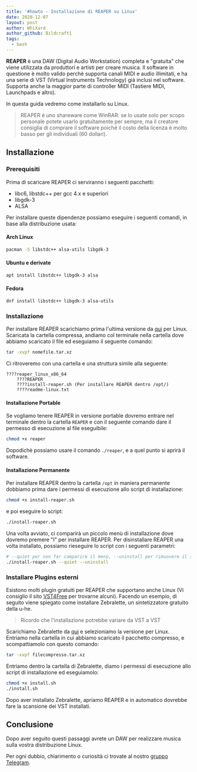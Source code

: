 ```yaml
---
title: '#howto - Installazione di REAPER su Linux'
date: 2020-12-07
layout: post
author: WhiXard
author_github: Bildcraft1
tags:
  - bash
---
```

**REAPER** è una DAW (Digital Audio Workstation) completa e "gratuita" che viene utilizzata da produttori e artisti per creare musica. Il software in questione è molto valido perchè supporta canali MIDI e audio illimitati, e ha una serie di VST (Virtual Instruments Technology) già inclusi nel software. Supporta anche la maggior parte di controller MIDI (Tastiere MIDI, Launchpads e altro).

In questa guida vedremo come installarlo su Linux.

> REAPER è uno shareware come WinRAR: se lo usate solo per scopo personale potete usarlo gratuitamente per sempre, ma il creatore consiglia di comprare il software poiché il costo della licenza è molto basso per gli individuali (60 dollari).

## Installazione

### Prerequisiti

Prima di scaricare REAPER ci serviranno i seguenti pacchetti:

* libc6, libstdc++ per gcc 4.x e superiori
* libgdk-3
* ALSA

Per installare queste dipendenze possiamo eseguire i seguenti comandi, in base alla distribuzione usata:

#### Arch Linux

```bash
pacman -S libstdc++ alsa-utils libgdk-3
```

#### Ubuntu e derivate

```bash
apt install libstdc++ libgdk-3 alsa
```

#### Fedora

```bash
dnf install libstdc++ libgdk-3 alsa-utils
```

### Installazione

Per installare REAPER scarichiamo prima l'ultima versione da [qui](https://www.reaper.fm/) per Linux. Scaricata la cartella compressa, andiamo col terminale nella cartella dove abbiamo scaricato il file ed eseguiamo il seguente comando:

```bash
tar -xvpf nomefile.tar.xz
```

Ci ritroveremo con una cartella e una struttura simile alla seguente:

```
????reaper_linux_x86_64
    ????REAPER
    ????install-reaper.sh (Per installare REAPER dentro /opt/)
    ????readme-linux.txt
```

#### Installazione Portable

Se vogliamo tenere REAPER in versione portable dovremo entrare nel terminale dentro la cartella `REAPER` e con il seguente comando dare il permesso di esecuzione al file eseguibile:

```bash
chmod +x reaper
```

Dopodichè possiamo usare il comando `./reaper`, e a quel punto si aprirà il software.

#### Installazione Permanente

Per installare REAPER dentro la cartella `/opt` in maniera permanente dobbiamo prima dare i permessi di esecuzione allo script di installazione:
```bash
chmod +x install-reaper.sh
```
e poi eseguire lo script:
```bash
./install-reaper.sh
```
Una volta avviato, ci comparirà un piccolo menù di installazione dove dovremo premere "I" per installare REAPER. Per disinstallare REAPER una volta installato, possiamo rieseguire lo script con i seguenti parametri:

```bash
# --quiet per non far comparire il menù, --uninstall per rimuovere il software
./install-reaper.sh --quiet --uninstall
```

### Installare Plugins esterni

Esistono molti plugin gratuiti per REAPER che supportano anche Linux (Vi consiglio il sito [VST4Free](http://vst4free.com) per trovarne alcuni). Facendo un esempio, di seguito viene spiegato come installare Zebralette, un sintetizzatore gratuito della u-he.

> Ricordo che l'installazione potrebbe variare da VST a VST

Scarichiamo Zebralette da [qui](https://u-he.com/products/zebralette/) e selezioniamo la versione per Linux. Entriamo nella cartella in cui abbiamo scaricato il pacchetto compresso, e scompattiamolo con questo comando:

```bash
tar -xvpf filecompresso.tar.xz
```

Entriamo dentro la cartella di Zebralette, diamo i permessi di esecuzione allo script di installazione ed eseguiamolo:

```bash
chmod +x install.sh
./install.sh
```

Dopo aver installato Zebralette, apriamo REAPER e in automatico dovrebbe fare la scansione dei VST installati.

## Conclusione

Dopo aver seguito questi passaggi avrete un DAW per realizzare musica sulla vostra distribuzione Linux. 

Per ogni dubbio, chiarimento o curiosità ci trovate al nostro <a href="https://t.me/linuxpeople">gruppo Telegram</a>.